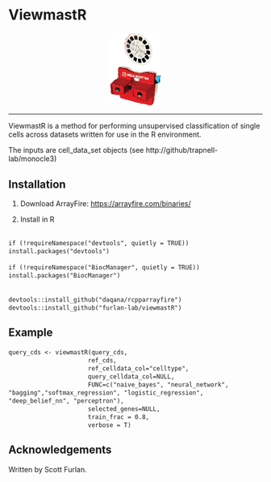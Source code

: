 # ViewmastR

<p align="center"><img src="blob/viewmastR2.png" alt="" width="100"></a></p>
<hr>


ViewmastR is a method for performing unsupervised classification of single cells across datasets written for use in the R environment.

The inputs are cell_data_set objects (see http://github/trapnell-lab/monocle3)

## Installation 

1) Download ArrayFire: https://arrayfire.com/binaries/

2) Install in R
```

if (!requireNamespace("devtools", quietly = TRUE)) install.packages("devtools")

if (!requireNamespace("BiocManager", quietly = TRUE)) install.packages("BiocManager")


devtools::install_github("daqana/rcpparrayfire")
devtools::install_github("furlan-lab/viewmastR")

```


## Example
```
query_cds <- viewmastR(query_cds, 
                      ref_cds, 
                      ref_celldata_col="celltype", 
                      query_celldata_col=NULL, 
                      FUNC=c("naive_bayes", "neural_network", "bagging","softmax_regression", "logistic_regression", "deep_belief_nn", "perceptron"),
                      selected_genes=NULL,
                      train_frac = 0.8,
                      verbose = T)

```

## Acknowledgements

Written by Scott Furlan.
